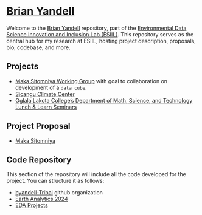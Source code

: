 # [Brian Yandell](https://byandell.github.io)

Welcome to the
[Brian Yandell](https://byandell.github.io/ESIIL)
repository, part of the
[Environmental Data Science Innovation and Inclusion Lab (ESIIL)](https://github.com/CU-ESIIL/).
This repository serves as the central hub for my research at ESIIL, hosting project description, proposals, bio, codebase, and more.

## Projects

- [Maka Sitomniya Working Group](https://github.com/byandell/geospatial/blob/main/maka_sitomniya.md)
with goal to collaboration on development of a `data cube`.
- [Sicangu Climate Center](https://sicangudata.org/)
- [Oglala Lakota College’s Department of Math, Science, and Technology Lunch & Learn Seminars](https://www.olc.edu/current-students/degree-programs-areas-of-study/math-science-tech/)

## Project Proposal

- [Maka Sitomniya](https://cu-esiil.github.io/Maka-Sitomniya/)

## Code Repository

This section of the repository will include all the code developed for the project. You can structure it as follows:

- [byandell-Tribal](https://github.com/byandell-Tribal) github organization
- [Earth Analytics 2024](https://github.com/byandell-Tribal/EarthAnalytics_2024)
- [EDA Projects](EarthDataAnalytics/)
